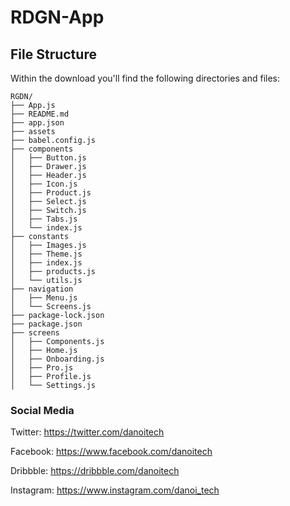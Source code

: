 # RDGN-App

## File Structure

Within the download you'll find the following directories and files:

```
RGDN/
├── App.js
├── README.md
├── app.json
├── assets
├── babel.config.js
├── components
│   ├── Button.js
│   ├── Drawer.js
│   ├── Header.js
│   ├── Icon.js
│   ├── Product.js
│   ├── Select.js
│   ├── Switch.js
│   ├── Tabs.js
│   └── index.js
├── constants
│   ├── Images.js
│   ├── Theme.js
│   ├── index.js
│   ├── products.js
│   └── utils.js
├── navigation
│   ├── Menu.js
│   └── Screens.js
├── package-lock.json
├── package.json
├── screens
│   ├── Components.js
│   ├── Home.js
│   ├── Onboarding.js
│   ├── Pro.js
│   ├── Profile.js
│   └── Settings.js

```

### Social Media

Twitter: <https://twitter.com/danoitech>

Facebook: <https://www.facebook.com/danoitech>

Dribbble: <https://dribbble.com/danoitech>

Instagram: <https://www.instagram.com/danoi_tech>

